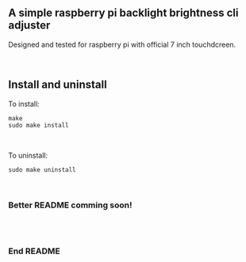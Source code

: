 ## A simple raspberry pi backlight brightness cli adjuster

Designed and tested for raspberry pi with official 7 inch touchdcreen. <br>

<br>

## Install and uninstall

To install: <br>


```
make
sudo make install
```

<br>

To uninstall: <br>

```
sudo make uninstall
```

<br>

### Better README comming soon!

<br>

<br>

### End README

<br>
<br>



